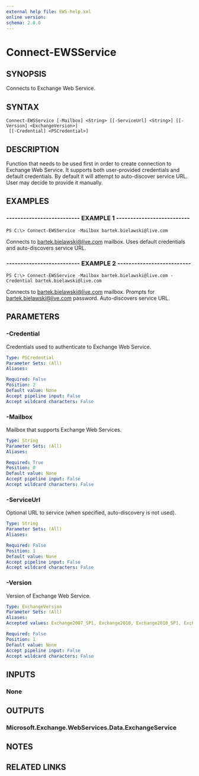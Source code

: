 ```yaml
---
external help file: EWS-help.xml
online version: 
schema: 2.0.0
---
```


# Connect-EWSService

## SYNOPSIS
Connects to Exchange Web Service.

## SYNTAX

```
Connect-EWSService [-Mailbox] <String> [[-ServiceUrl] <String>] [[-Version] <ExchangeVersion>]
 [[-Credential] <PSCredential>]
```

## DESCRIPTION
Function that needs to be used first in order to create connection to Exchange Web Service.
It supports both user-provided credentials and default credentials.
By default it will attempt to auto-discover service URL. User may decide to provide it manually.

## EXAMPLES

### -------------------------- EXAMPLE 1 --------------------------
```
PS C:\> Connect-EWSService -Mailbox bartek.bielawski@live.com
```
Connects to bartek.bielawski@live.com mailbox.
Uses default credentials and auto-discovers service URL.

### -------------------------- EXAMPLE 2 --------------------------
```
PS C:\> Connect-EWSService -Mailbox bartek.bielawski@live.com -Credential bartek.bielawski@live.com
```
Connects to bartek.bielawski@live.com mailbox.
Prompts for bartek.bielawski@live.com password. 
Auto-discovers service URL.

## PARAMETERS

### -Credential
Credentials used to authenticate to Exchange Web Service.

```yaml
Type: PSCredential
Parameter Sets: (All)
Aliases: 

Required: False
Position: 2
Default value: None
Accept pipeline input: False
Accept wildcard characters: False
```

### -Mailbox
Mailbox that supports Exchange Web Services.

```yaml
Type: String
Parameter Sets: (All)
Aliases: 

Required: True
Position: 0
Default value: None
Accept pipeline input: False
Accept wildcard characters: False
```

### -ServiceUrl
Optional URL to service (when specified, auto-discovery is not used).

```yaml
Type: String
Parameter Sets: (All)
Aliases: 

Required: False
Position: 1
Default value: None
Accept pipeline input: False
Accept wildcard characters: False
```

### -Version
Version of Exchange Web Service.

```yaml
Type: ExchangeVersion
Parameter Sets: (All)
Aliases: 
Accepted values: Exchange2007_SP1, Exchange2010, Exchange2010_SP1, Exchange2010_SP2, Exchange2013, Exchange2013_SP1

Required: False
Position: 1
Default value: None
Accept pipeline input: False
Accept wildcard characters: False
```

## INPUTS

### None


## OUTPUTS

### Microsoft.Exchange.WebServices.Data.ExchangeService


## NOTES

## RELATED LINKS

